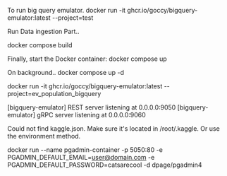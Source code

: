 To run big query emulator.
docker run -it ghcr.io/goccy/bigquery-emulator:latest --project=test


Run Data ingestion Part..

docker compose build

Finally, start the Docker container:
docker compose up

On background..
docker compose up -d


docker run -it ghcr.io/goccy/bigquery-emulator:latest --project=ev_population_bigquery

[bigquery-emulator] REST server listening at 0.0.0.0:9050
[bigquery-emulator] gRPC server listening at 0.0.0.0:9060


 Could not find kaggle.json. Make sure it's located in /root/.kaggle. Or use the environment method.

 
 docker run --name pgadmin-container -p 5050:80 -e PGADMIN_DEFAULT_EMAIL=user@domain.com -e PGADMIN_DEFAULT_PASSWORD=catsarecool -d dpage/pgadmin4
